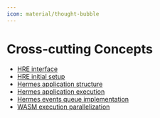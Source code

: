```yaml
---
icon: material/thought-bubble
---
```



# Cross-cutting Concepts

<!-- See: https://docs.arc42.org/section-8/ -->

<!-- some notes about that  -->

* [HRE interface](./hre_interface.md)
* [HRE initial setup](./hre_init_setup.md)
* [Hermes application structure](./h_app_struct.md)
* [Hermes application execution](./h_app_exec.md)
* [Hermes events queue implementation](./h_events_queue.md)
* [WASM execution parallelization](./wasm_parallel.md)
